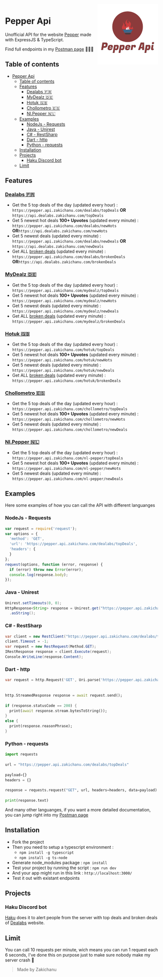 <img src="logo.png" align="right" />

# Pepper Api
Unofficial API for the website [Pepper](https://www.pepper.com/) made with ExpressJS & TypeScript.

Find full endpoints in my [Postman page](https://documenter.getpostman.com/view/15051784/UVsMvkkb) 👩🏽‍🚀

## Table of contents

- [Pepper Api](#pepper-api)
  - [Table of contents](#table-of-contents)
  - [Features](#features)
    - [Dealabs 🇫🇷](#dealabs-)
    - [MyDealz 🇩🇪](#mydealz-)
    - [Hotuk 🇬🇧](#hotuk-)
    - [Chollometro 🇪🇸](#chollometro-)
    - [Nl.Pepper 🇳🇱](#nlpepper-)
  - [Examples](#examples)
    - [NodeJs - Requests](#nodejs---requests)
    - [Java - Unirest](#java---unirest)
    - [C# - RestSharp](#c---restsharp)
    - [Dart - http](#dart---http)
    - [Python - requests](#python---requests)
  - [Installation](#installation)
  - [Projects](#projects)
    - [Haku Discord bot](#haku-discord-bot)
  - [Limit](#limit)


## Features

### [Dealabs 🇫🇷](https://www.dealabs.com/)

- Get the 5 top deals of the day (updated every hour) : ```https://pepper.api.zakichanu.com/dealabs/topDeals``` **OR** ```https://api.dealabs.zakichanu.com/topDeals```
- Get 5 newest hot deals **100+ Upvotes** (updated every minute) : ```https://pepper.api.zakichanu.com/dealabs/newHots``` **OR**```https://api.dealabs.zakichanu.com/newHots```
- Get 5 newest deals (updated every minute) : ```https://pepper.api.zakichanu.com/dealabs/newDeals``` **OR** ```https://api.dealabs.zakichanu.com/newDeals```
- Get ALL [broken deals](https://www.dealabs.com/groupe/erreur-de-prix) (updated every minute) : ```https://pepper.api.zakichanu.com/dealabs/brokenDeals``` **OR**```https://api.dealabs.zakichanu.com/brokenDeals```

### [MyDealz 🇩🇪](https://www.mydealz.de/)

- Get the 5 top deals of the day (updated every hour) : ```https://pepper.api.zakichanu.com/mydealz/topDeals``` 
- Get 5 newest hot deals **100+ Upvotes** (updated every minute) : ```https://pepper.api.zakichanu.com/mydealz/newHots```
- Get 5 newest deals (updated every minute) : ```https://pepper.api.zakichanu.com/mydealz/newDeals```
- Get ALL [broken deals](https://www.mydealz.de/gruppe/preisfehler) (updated every minute) : ```https://pepper.api.zakichanu.com/mydealz/brokenDeals```

### [Hotuk 🇬🇧](https://www.hotukdeals.com/)

- Get the 5 top deals of the day (updated every hour) : ```https://pepper.api.zakichanu.com/hotuk/topDeals``` 
- Get 5 newest hot deals **100+ Upvotes** (updated every minute) : ```https://pepper.api.zakichanu.com/hotuk/newHots```
- Get 5 newest deals (updated every minute) : ```https://pepper.api.zakichanu.com/hotuk/newDeals```
- Get ALL [broken deals](https://www.hotukdeals.com/tag/price-glitch) (updated every minute) : ```https://pepper.api.zakichanu.com/hotuk/brokenDeals```

### [Chollometro 🇪🇸](https://www.chollometro.com/)

- Get the 5 top deals of the day (updated every hour) : ```https://pepper.api.zakichanu.com/chollometro/topDeals``` 
- Get 5 newest hot deals **100+ Upvotes** (updated every minute) : ```https://pepper.api.zakichanu.com/chollometro/newHots```
- Get 5 newest deals (updated every minute) : ```https://pepper.api.zakichanu.com/chollometro/newDeals```

### [Nl.Pepper 🇳🇱](https://nl.pepper.com)

- Get the 5 top deals of the day (updated every hour) : ```https://pepper.api.zakichanu.com/nl-pepper/topDeals``` 
- Get 5 newest hot deals **100+ Upvotes** (updated every minute) : ```https://pepper.api.zakichanu.com/nl-pepper/newHots```
- Get 5 newest deals (updated every minute) : ```https://pepper.api.zakichanu.com/nl-pepper/newDeals```

## Examples

Here some examples of how you can call the API with different languanges
### NodeJs - Requests

```js
var request = require('request');
var options = {
  'method': 'GET',
  'url': 'https://pepper.api.zakichanu.com/dealabs/topDeals',
  'headers': {
  }
};
request(options, function (error, response) {
  if (error) throw new Error(error);
  console.log(response.body);
});
```

### Java - Unirest
```java
Unirest.setTimeouts(0, 0);
HttpResponse<String> response = Unirest.get("https://pepper.api.zakichanu.com/dealabs/topDeals")
  .asString();
```

### C# - RestSharp
```cs
var client = new RestClient("https://pepper.api.zakichanu.com/dealabs/topDeals");
client.Timeout = -1;
var request = new RestRequest(Method.GET);
IRestResponse response = client.Execute(request);
Console.WriteLine(response.Content);
```

### Dart - http
```dart
var request = http.Request('GET', Uri.parse('https://pepper.api.zakichanu.com/dealabs/topDeals'));


http.StreamedResponse response = await request.send();

if (response.statusCode == 200) {
  print(await response.stream.bytesToString());
}
else {
  print(response.reasonPhrase);
}
```

### Python - requests
```py
import requests

url = "https://pepper.api.zakichanu.com/dealabs/topDeals"

payload={}
headers = {}

response = requests.request("GET", url, headers=headers, data=payload)

print(response.text)
```

And many other languanges, if you want a more detailed documentation, you can jump right into my [Postman page](https://documenter.getpostman.com/view/15051784/UVsHUnki)
## Installation

- Fork the project
- Then you need to setup a typescript environment : 
  * ```npm install -g typescript```
  * ```npm install -g ts-node```
- Generate node_modules package : ```npm install```
- Test your project by running the script : ```npm run dev```
- And your app might run in this link : ```http://localhost:3000/```
- Test it out with existant endpoints

## Projects

### Haku Discord bot
[Haku](https://github.com/Zakichanu/HakuDiscordBot) does it to alert people from the server with top deals and broken deals of [Dealabs](https://www.dealabs.com/) website.
## Limit

You can call 10 requests per minute, wich means you can run 1 request each 6 seconds, I've done this on purpose just to make sure nobody make my server crash 🤣

> Made by Zakichanu
